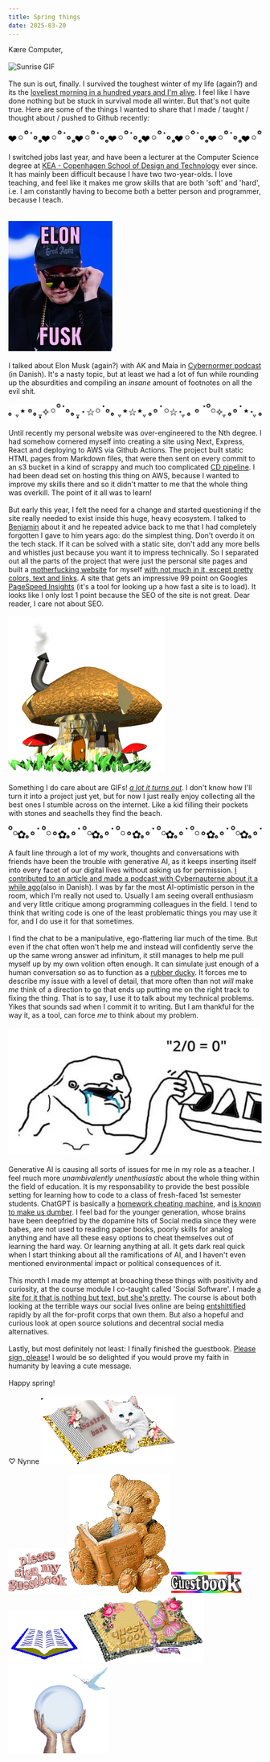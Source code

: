 ```yaml
---
title: Spring things
date: 2025-03-20
---
```


Kære Computer,
\
\
![Sunrise GIF](/posts/sunrisegif.gif)
\
\
The sun is out, finally. I survived the toughest winter of my life (again?) and its the [loveliest morning in a hundred years and I'm alive](https://youtu.be/4uMjlRkFnic). I feel like I have done nothing but be stuck in survival mode all winter. But that's not quite true. Here are some of the things I wanted to share that I made / taught / thought about / pushed to Github recently:
\
\
![ascii divider](/asciidividers/asciidividers-04.png)
\
\
I switched jobs last year, and have been a lecturer at the Computer Science degree at [KEA - Copenhagen School of Design and Technology](https://kea.dk/en/) ever since. It has mainly been difficult because I have two two-year-olds. I love teaching, and feel like it makes me grow skills that are both 'soft' and 'hard', i.e. I am constantly having to become both a better person and programmer, because I teach.  
\
\
![Elon Fusk](/posts/elonfusk.jpg)
\
\
I talked about Elon Musk (again?) with AK and Maia in [Cybernormer podcast](https://cybernauterne.dk/podcast/cybernormer-30-elon-donald/) (in Danish). It's a nasty topic, but at least we had a lot of fun while rounding up the absurdities and compiling an _insane_ amount of footnotes on all the evil shit.
\
\
![ascii divider](/asciidividers/asciidividers-09.png)
\
\
Until recently my personal website was over-engineered to the Nth degree. I had somehow cornered myself into creating a site using Next, Express, React and deploying to AWS via Github Actions. The project built static HTML pages from Markdown files, that were then sent on every commit to an s3 bucket in a kind of scrappy and much too complicated [CD pipeline](https://www.atlassian.com/continuous-delivery/principles/pipeline). I had been dead set on hosting this thing on AWS, because I wanted to improve my skills there and so it didn't matter to me that the whole thing was overkill. The point of it all was to learn!
\
\
But early this year, I felt the need for a change and started questioning if the site really needed to exist inside this huge, heavy ecosystem. I talked to [Benjamin](https://benna100.github.io/portfolio/) about it and he repeated advice back to me that I had completely forgotten I gave to him years ago: do the simplest thing. Don't overdo it on the tech stack. If it can be solved with a static site, don't add any more bells and whistles just because you want it to impress technically. So I separated out all the parts of the project that were just the personal site pages and built a [motherfucking website](http://bettermotherfuckingwebsite.com/) for myself [with not much in it, except pretty colors, text and links](https://nynnechristoffersen.com/). A site that gets an impressive 99 point on Googles [PageSpeed Insights](https://pagespeed.web.dev/) (it's a tool for looking up a how fast a site is to load). It looks like I only lost 1 point because the SEO of the site is not great. Dear reader, I care not about SEO. 
\
\
![Mushroom house gif](/posts/mushroom-house.gif)
\
\
Something I do care about are GIFs! [_a lot it turns out_](https://www.are.na/nynne-christoffersen/grafisk-udskiftningsformat). I don't know how I'll turn it into a project just yet, but for now I just really enjoy collecting all the best ones I stumble across on the internet. Like a kid filling their pockets with stones and seachells they find the beach.
\
\
![ascii divider](/asciidividers/asciidividers-08.png)
\
\
A fault line through a lot of my work, thoughts and conversations with friends have been the trouble with generative AI, as it keeps inserting itself into every facet of our digital lives without asking us for permission. [I contributed to an article and made a podcast with Cybernauterne about it a while ago](https://cybernauterne.dk/blog/infodump-1-sprogmodeller-og-kunstig-intelligens/)(also in Danish). I was by far the most AI-optimistic person in the room, which I'm really not used to. Usually I am seeing overall enthusiasm and very little critique among programming colleagues in the field. I tend to think that writing code is one of the least problematic things you may use it for, and I do use it for that sometimes.
\
\
I find the chat to be a manipulative, ego-flattering liar much of the time. But even if the chat often won't help me and instead will confidently serve the up the same wrong answer ad infinitum, it still manages to help me pull myself up by my own volition often enough. It can simulate just enough of a human conversation so as to function as a [rubber ducky](https://en.wikipedia.org/wiki/Rubber_duck_debugging). It forces me to describe my issue with a level of detail, that more often than not _will_ make _me_ think of a direction to go that ends up putting me on the right track to fixing the thing. That is to say, I use it to talk about my technical problems. Yikes that sounds sad when I commit it to writing. But I am thankful for the way it, as a tool, can force _me_ to think about my problem. 
\
\
![Drool](/posts/drool.jpg)
\
\
Generative AI is causing all sorts of issues for me in my role as a teacher. I feel much more _unambivalently unenthusiastic_ about the whole thing within the field of education. It is my responsability to provide the best possible setting for learning how to code to a class of fresh-faced 1st semester students. ChatGPT is basically a [homework cheating machine](https://ed.stanford.edu/news/what-do-ai-chatbots-really-mean-students-and-cheating), and [is known to make us dumber](https://www.404media.co/podcast-ai-is-breaking-our-brains/). I feel bad for the younger generation, whose brains have been deepfried by the dopamine hits of Social media since they were babes, are not used to reading paper books, poorly skills for analog anything and have all these easy options to cheat themselves out of learning the hard way. Or learning anything at all. It gets dark real quick when I start thinking about all the ramifications of AI, and I haven't even mentioned environmental impact or political consequences of it.
\
\
This month I made my attempt at broaching these things with positivity and curiosity, at the course module I co-taught called 'Social Software'. I made [a site for it that is nothing but text, but she's pretty](https://nynnejc.github.io/socialsoftwarecourse/index.html). The course is about both looking at the terrible ways our social lives online are being [entshittified](https://doctorow.medium.com/https-pluralistic-net-2024-04-04-teach-me-how-to-shruggie-kagi-caaa88c221f2) rapidly by all the for-profit corps that own them. But also a hopeful and curious look at open source solutions and decentral social media alternatives.
\
\
Lastly, but most definitely not least: I finally finished the guestbook. [Please sign, please](https://www.kaerecomputer.dk/guestbook.html)! I would be so delighted if you would prove my faith in humanity by leaving a cute message. 
\
\
Happy spring!
\
\
♡ Nynne
![plz sign my guestbook](/posts/guestbook1.gif)
\
\
![plz sign my guestbook](/posts/guestbook2.gif)
![plz sign my guestbook](/posts/guestbook3.gif)
![plz sign my guestbook](/posts/guestbook4.gif)
![plz sign my guestbook](/posts/guestbook5.gif)
![plz sign my guestbook](/posts/guestbook6.gif)
![plz sign my guestbook](/posts/guestbook7.gif)

